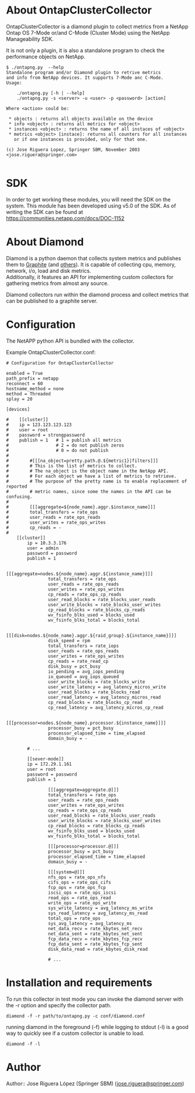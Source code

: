 About OntapClusterCollector
===========================

OntapClusterCollector is a diamond plugin to collect metrics from a NetApp 
Ontap OS 7-Mode or/and C-Mode (Cluster Mode) using the NetApp Manageability 
SDK.

It is not only a plugin, it is also a standalone program to check the 
performance objects on NetApp.


```
$ ./ontapng.py  --help
Standalone program and/or Diamond plugin to retrive metrics
and info from NetApp devices. It supports 7-Mode anc C-Mode.
Usage:

    ./ontapng.py [-h | --help]
    ./ontapng.py -s <server> -u <user> -p <password> [action]

Where <action> could be:

 * objects : returns all objects available on the device
 * info <object> : returns all metrics for <object>
 * instances <object> : returns the name of all instaces of <object>
 * metrics <object> [instace]: returns all counters for all instances
   or if one instances is provided, only for that one.

(c) Jose Riguera Lopez, Springer SBM, November 2003
<jose.riguera@springer.com>
    
```

SDK
===

In order to get working these modules, you will need the SDK on the system. 
This module has been developed using v5.0 of the SDK. As of writing the SDK 
can be found at https://communities.netapp.com/docs/DOC-1152


About Diamond
=============

Diamond is a python daemon that collects system metrics and publishes them to
[Graphite](https://github.com/BrightcoveOS/Diamond/wiki/handler-GraphiteHandler)
(and [others](https://github.com/BrightcoveOS/Diamond/wiki/Handlers)). It is
capable of collecting cpu, memory, network, i/o, load and disk metrics.  
Additionally, it features an API for implementing custom collectors for 
gathering metrics from almost any source.

Diamond collectors run within the diamond process and collect metrics that can 
be published to a graphite server.


Configuration 
=============

The NetAPP python API is bundled with the collector.

Example OntapClusterCollector.conf:
```
# Configuration for OntapClusterCollector

enabled = True
path_prefix = netapp
reconnect = 60
hostname_method = none
method = Threaded
splay = 20

[devices]

#    [[cluster]]
#    ip = 123.123.123.123
#    user = root
#    password = strongpassword
#    publish = 1   # 1 = publish all metrics
#                  # 2 = do not publish zeros
#                  # 0 = do not publish
#
#        #[[[na_object=pretty.path.@.${metric1}|filters]]]
#        # This is the list of metrics to collect.
#        # The na_object is the object name in the NetApp API.
#        # For each object we have a list of metrics to retrieve.
#        # The purpose of the pretty name is to enable replacement of reported
#        # metric names, since some the names in the API can be confusing.
#
#        [[[aggregate=${node_name}.aggr.$instance_name]]]
#        total_transfers = rate_ops
#        user_reads = rate_ops_reads
#        user_writes = rate_ops_writes
#        cp_reads = -
#
	[[cluster]]
        ip = 10.3.3.176
        user = admin
        password = password
        publish = 1

                [[[aggregate=nodes.${node_name}.aggr.${instance_name}]]]
                total_transfers = rate_ops
                user_reads = rate_ops_reads
                user_writes = rate_ops_writes
                cp_reads = rate_ops_cp_reads
                user_read_blocks = rate_blocks_user_reads
                user_write_blocks = rate_blocks_user_writes
                cp_read_blocks = rate_blocks_cp_reads
                wv_fsinfo_blks_used = blocks_used
                wv_fsinfo_blks_total = blocks_total

                [[[disk=nodes.${node_name}.aggr.${raid_group}.${instance_name}]]]
                disk_speed = rpm
                total_transfers = rate_iops
                user_reads = rate_ops_reads
                user_writes = rate_ops_writes
                cp_reads = rate_read_cp
                disk_busy = pct_busy
                io_pending = avg_iops_pending
                io_queued = avg_iops_queued
                user_write_blocks = rate_blocks_write
                user_write_latency = avg_latency_micros_write
                user_read_blocks = rate_blocks_read
                user_read_latency = avg_latency_micros_read
                cp_read_blocks = rate_blocks_cp_read
                cp_read_latency = avg_latency_micros_cp_read

                [[[processor=nodes.${node_name}.processor.${instance_name}]]]
                processor_busy = pct_busy
                processor_elapsed_time = time_elapsed
                domain_busy = -
        
		# ...

        [[sever-mode]]
        ip = 172.29.1.161
        user = root
        password = password
        publish = 1

                [[[aggregate=aggregate.@]]]
                total_transfers = rate_ops
                user_reads = rate_ops_reads
                user_writes = rate_ops_writes
                cp_reads = rate_ops_cp_reads
                user_read_blocks = rate_blocks_user_reads
                user_write_blocks = rate_blocks_user_writes
                cp_read_blocks = rate_blocks_cp_reads
                wv_fsinfo_blks_used = blocks_used
                wv_fsinfo_blks_total = blocks_total

                [[[processor=processor.@]]]
                processor_busy = pct_busy
                processor_elapsed_time = time_elapsed
                domain_busy = -

                [[[system=@]]]
                nfs_ops = rate_ops_nfs
                cifs_ops = rate_ops_cifs
                fcp_ops = rate_ops_fcp
                iscsi_ops = rate_ops_iscsi
                read_ops = rate_ops_read
                write_ops = rate_ops_write
                sys_write_latency = avg_latency_ms_write
                sys_read_latency = avg_latency_ms_read
                total_ops = rate_ops
                sys_avg_latency = avg_latency_ms
                net_data_recv = rate_kbytes_net_recv
                net_data_sent = rate_kbytes_net_sent
                fcp_data_recv = rate_kbytes_fcp_recv
                fcp_data_sent = rate_kbytes_fcp_sent
                disk_data_read = rate_kbytes_disk_read

                # ...
```


Installation and requirements
=============================

To run this collector in test mode you can invoke the diamond server with the
-r option and specify the collector path.

```
diamond -f -r path/to/ontapng.py -c conf/diamond.conf
```

running diamond in the foreground (-f) while logging to stdout (-l) is a good way to quickly see if a custom collector is unable to load.

```
diamond -f -l
```


# Author

Author:: Jose Riguera López (Springer SBM) (<jose.riguera@springer.com>)
